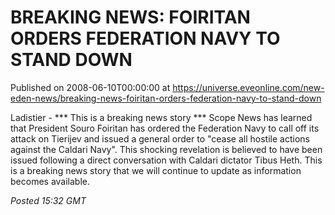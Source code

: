 # BREAKING NEWS: FOIRITAN ORDERS FEDERATION NAVY TO STAND DOWN
Published on 2008-06-10T00:00:00 at https://universe.eveonline.com/new-eden-news/breaking-news-foiritan-orders-federation-navy-to-stand-down

Ladistier - *** This is a breaking news story *** Scope News has learned that President Souro Foiritan has ordered the Federation Navy to call off its attack on Tierijev and issued a general order to "cease all hostile actions against the Caldari Navy". This shocking revelation is believed to have been issued following a direct conversation with Caldari dictator Tibus Heth. This is a breaking news story that we will continue to update as information becomes available. 

_Posted 15:32 GMT_

